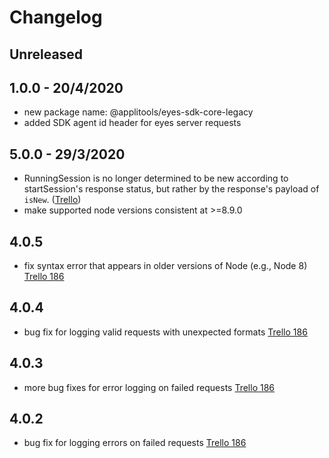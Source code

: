 # Changelog

## Unreleased

## 1.0.0 - 20/4/2020

- new package name: @applitools/eyes-sdk-core-legacy
- added SDK agent id header for eyes server requests

## 5.0.0 - 29/3/2020

- RunningSession is no longer determined to be new according to startSession's response status, but rather by the response's payload of `isNew`. ([Trello](https://trello.com/c/60Rm4xXG/240-support-future-long-running-tasks))
- make supported node versions consistent at >=8.9.0

## 4.0.5

- fix syntax error that appears in older versions of Node (e.g., Node 8) [Trello 186](https://trello.com/c/XpDyr8n8)

## 4.0.4

- bug fix for logging valid requests with unexpected formats [Trello 186](https://trello.com/c/XpDyr8n8)

## 4.0.3

- more bug fixes for error logging on failed requests [Trello 186](https://trello.com/c/XpDyr8n8)

## 4.0.2

- bug fix for logging errors on failed requests [Trello 186](https://trello.com/c/XpDyr8n8)
